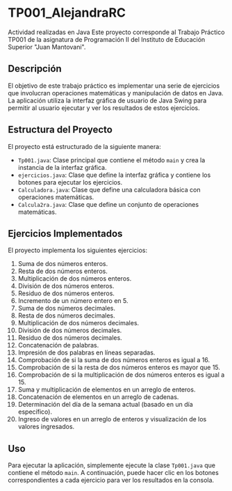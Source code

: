  
# TP001_AlejandraRC
Actividad realizadas en Java 
Este proyecto corresponde al Trabajo Práctico TP001 de la asignatura de Programación II del Instituto de Educación Superior "Juan Mantovani".

## Descripción

El objetivo de este trabajo práctico es implementar una serie de ejercicios que involucran operaciones matemáticas y manipulación de datos en Java. 
La aplicación utiliza la interfaz gráfica de usuario de Java Swing para permitir al usuario ejecutar y ver los resultados de estos ejercicios.

## Estructura del Proyecto

El proyecto está estructurado de la siguiente manera:

- `Tp001.java`: Clase principal que contiene el método `main` y crea la instancia de la interfaz gráfica.
- `ejercicios.java`: Clase que define la interfaz gráfica y contiene los botones para ejecutar los ejercicios.
- `Calculadora.java`: Clase que define una calculadora básica con operaciones matemáticas.
- `Calcula2ra.java`: Clase que define un conjunto de operaciones matemáticas.

## Ejercicios Implementados

El proyecto implementa los siguientes ejercicios:

1. Suma de dos números enteros.
2. Resta de dos números enteros.
3. Multiplicación de dos números enteros.
4. División de dos números enteros.
5. Residuo de dos números enteros.
6. Incremento de un número entero en 5.
7. Suma de dos números decimales.
8. Resta de dos números decimales.
9. Multiplicación de dos números decimales.
10. División de dos números decimales.
11. Residuo de dos números decimales.
12. Concatenación de palabras.
13. Impresión de dos palabras en líneas separadas.
14. Comprobación de si la suma de dos números enteros es igual a 16.
15. Comprobación de si la resta de dos números enteros es mayor que 15.
16. Comprobación de si la multiplicación de dos números enteros es igual a 15.
17. Suma y multiplicación de elementos en un arreglo de enteros.
18. Concatenación de elementos en un arreglo de cadenas.
19. Determinación del día de la semana actual (basado en un día específico).
20. Ingreso de valores en un arreglo de enteros y visualización de los valores ingresados.

## Uso

Para ejecutar la aplicación, simplemente ejecute la clase `Tp001.java` que contiene el método `main`.
A continuación, puede hacer clic en los botones correspondientes a cada ejercicio para ver los resultados
en la consola.

